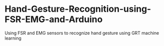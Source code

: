 # Hand-Gesture-Recognition-using-FSR-EMG-and-Arduino
Using FSR and EMG sensors to recognize hand gesture using GRT machine learning
